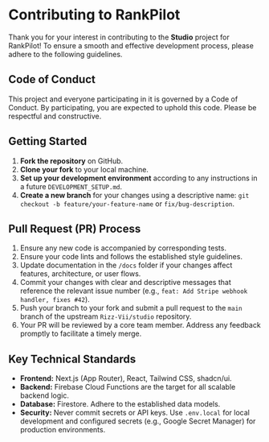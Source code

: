 # Contributing to RankPilot

Thank you for your interest in contributing to the **Studio** project for RankPilot! To ensure a smooth and effective development process, please adhere to the following guidelines.

## Code of Conduct

This project and everyone participating in it is governed by a Code of Conduct. By participating, you are expected to uphold this code. Please be respectful and constructive.

## Getting Started

1.  **Fork the repository** on GitHub.
2.  **Clone your fork** to your local machine.
3.  **Set up your development environment** according to any instructions in a future `DEVELOPMENT_SETUP.md`.
4.  **Create a new branch** for your changes using a descriptive name: `git checkout -b feature/your-feature-name` or `fix/bug-description`.

## Pull Request (PR) Process

1.  Ensure any new code is accompanied by corresponding tests.
2.  Ensure your code lints and follows the established style guidelines.
3.  Update documentation in the `/docs` folder if your changes affect features, architecture, or user flows.
4.  Commit your changes with clear and descriptive messages that reference the relevant issue number (e.g., `feat: Add Stripe webhook handler, fixes #42`).
5.  Push your branch to your fork and submit a pull request to the `main` branch of the upstream `Rizz-Vii/studio` repository.
6.  Your PR will be reviewed by a core team member. Address any feedback promptly to facilitate a timely merge.

## Key Technical Standards

*   **Frontend:** Next.js (App Router), React, Tailwind CSS, shadcn/ui.
*   **Backend:** Firebase Cloud Functions are the target for all scalable backend logic.
*   **Database:** Firestore. Adhere to the established data models.
*   **Security:** Never commit secrets or API keys. Use `.env.local` for local development and configured secrets (e.g., Google Secret Manager) for production environments.